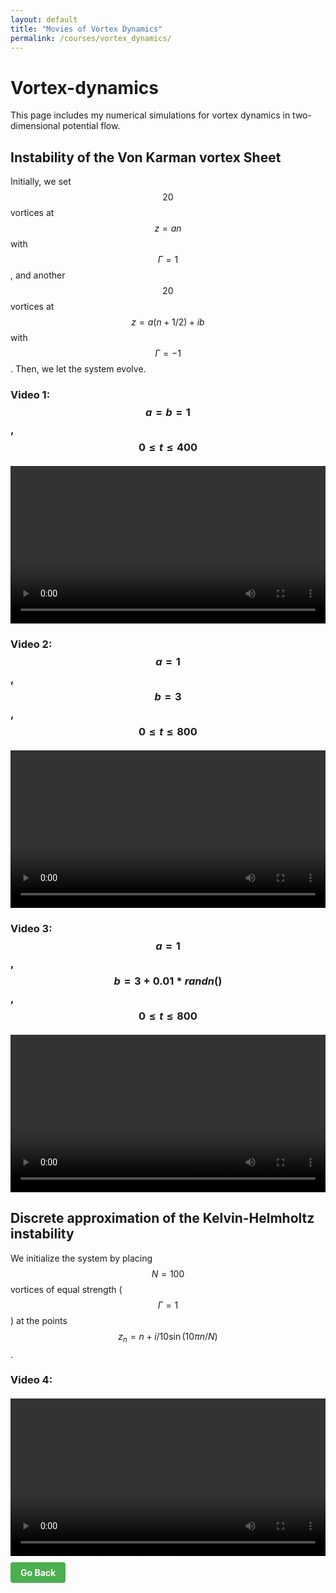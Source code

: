 ```yaml
---
layout: default
title: "Movies of Vortex Dynamics"
permalink: /courses/vortex_dynamics/
---
```


# Vortex-dynamics

This page includes my numerical simulations for vortex dynamics in two-dimensional potential flow.

## Instability of the Von Karman vortex Sheet

Initially, we set $$20$$ vortices at $$z=an$$ with $$\Gamma=1$$, and another $$20$$ vortices at $$z=a(n+1/2)+ib$$ with $$\Gamma=-1$$. Then, we let the system evolve.

### Video 1: $$a=b=1$$, $$0\leqslant t\leqslant 400$$
<div style="display: flex; justify-content: center; align-items: center; margin-top: 20px;">
    <video width="800" controls>
      <source src="/Courses/Fluid_Dynamics/vortex_animation.mp4" type="video/mp4">
      Your browser does not support the video tag.
    </video>
</div>

### Video 2: $$a=1$$, $$b=3$$, $$0\leqslant t\leqslant 800$$
<div style="display: flex; justify-content: center; align-items: center; margin-top: 20px;">
    <video width="800" controls>
      <source src="/Courses/Fluid_Dynamics/vortex_animation_1.mp4" type="video/mp4">
      Your browser does not support the video tag.
    </video>
</div>

### Video 3: $$a=1$$, $$b=3+0.01*randn()$$, $$0\leqslant t\leqslant 800$$
<div style="display: flex; justify-content: center; align-items: center; margin-top: 20px;">
    <video width="800" controls>
      <source src="/Courses/Fluid_Dynamics/vortex_animation_2.mp4" type="video/mp4">
      Your browser does not support the video tag.
    </video>
</div>

## Discrete approximation of the Kelvin-Helmholtz instability

We initialize the system by placing $$N = 100$$ vortices of equal strength ($$\Gamma=1$$) at the points $$z_n = n+i/10\sin(10\pi n/N)$$.

### Video 4: 
<div style="display: flex; justify-content: center; align-items: center; margin-top: 20px;">
    <video width="800" controls>
      <source src="/Courses/Fluid_Dynamics/vortex_animation_3.mp4" type="video/mp4">
      Your browser does not support the video tag.
    </video>
</div>

<a href="/courses/#vortex-dynamics-link" style="display: inline-block; margin: 10px 0; padding: 8px 16px; background-color: #4CAF50; color: white; border-radius: 4px; text-decoration: none; font-weight: bold;">
    Go Back
</a>
